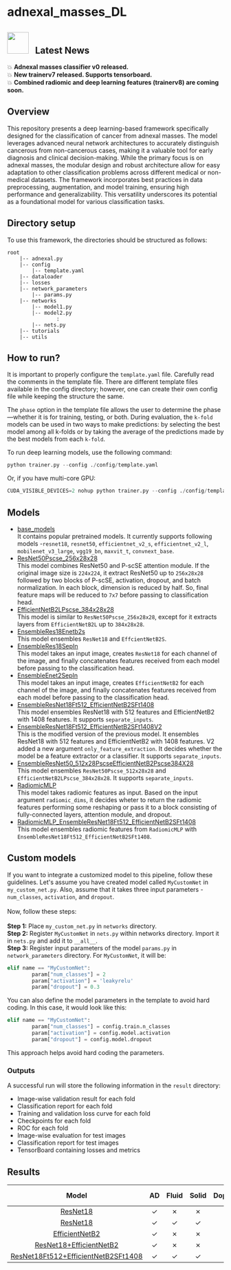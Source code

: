 # adnexal_masses_DL

## <img src="https://user-images.githubusercontent.com/74038190/213844263-a8897a51-32f4-4b3b-b5c2-e1528b89f6f3.png" width="50px" /> &nbsp; Latest News

:boom: **Adnexal masses classifier v0 released.** <br>
:boom: **New trainerv7 released. Supports tensorboard.** <br>
:boom: **Combined radiomic and deep learning features (trainerv8) are coming soon.** <br>

## Overview
This repository presents a deep learning-based framework specifically designed for the classification of cancer from adnexal masses. The model leverages advanced neural network architectures to accurately distinguish cancerous from non-cancerous cases, making it a valuable tool for early diagnosis and clinical decision-making. While the primary focus is on adnexal masses, the modular design and robust architecture allow for easy adaptation to other classification problems across different medical or non-medical datasets. The framework incorporates best practices in data preprocessing, augmentation, and model training, ensuring high performance and generalizability. This versatility underscores its potential as a foundational model for various classification tasks.

## Directory setup
To use this framework, the directories should be structured as follows:
```
root 
    |-- adnexal.py 
    |-- config 
        |-- template.yaml 
    |-- dataloader
    |-- losses
    |-- network_parameters
        |-- params.py
    |-- networks 
        |-- model1.py
        |-- model2.py
                :
        |-- nets.py
    |-- tutorials
    |-- utils
```
## How to run?
It is important to properly configure the `template.yaml` file. Carefully read the comments in the template file. There are different template files available in the config directory; however, one can create their own config file while keeping the structure the same. <br>

The `phase` option in the template file allows the user to determine the phase—whether it is for training, testing, or both. During evaluation, the `k-fold` models can be used in two ways to make predictions: by selecting the best model among all k-folds or  by taking the average of the predictions made by the best models from each `k-fold`. <br>

To run deep learning models, use the following command:
```python
python trainer.py --config ./config/template.yaml
```
Or, if you have multi-core GPU:<br>
```python
CUDA_VISIBLE_DEVICES=2 nohup python trainer.py --config ./config/template.yaml >log_train.log &
```


## Models
* [base_models](https://gitlab.mayo.edu/kline-lab/adnexal_masses_dl/-/blob/main/networks/base_models_collection.py?ref_type=heads) <br> It contains popular pretrained models. It currently supports following models -`resnet18`, `resnet50`, `efficientnet_v2_s`, `efficientnet_v2_l`, `mobilenet_v3_large`, `vgg19_bn`, `maxvit_t`, `convnext_base`.
* [ResNet50Pscse_256x28x28](https://gitlab.mayo.edu/kline-lab/adnexal_masses_dl/-/blob/main/networks/res50pscse_256x28x28.py?ref_type=heads) <br> This model combines ResNet50 and P-scSE attention module. If the original image size is `224x224`, it extract ResNet50 up to `256x28x28` followed by two blocks of P-scSE, activation, dropout, and batch normalization. In each block, dimension is reduced by half. So, final feature maps will be reduced to `7x7` before passing to classification head. 
* [EfficientNetB2LPscse_384x28x28](https://gitlab.mayo.edu/kline-lab/adnexal_masses_dl/-/blob/main/networks/enetb2lpscse_384x28x28.py?ref_type=heads) <br> This model is similar to `ResNet50Pscse_256x28x28`, except for it extracts layers from `EfficientNetB2L` up to `384x28x28`.
* [EnsembleRes18Enetb2s](https://gitlab.mayo.edu/kline-lab/adnexal_masses_dl/-/blob/main/networks/ensemble_res18_enetb2s.py?ref_type=heads) <br> This model ensembles `ResNet18` and `EffcientNetB2S`. 
* [EnsembleRes18SepIn](https://gitlab.mayo.edu/kline-lab/adnexal_masses_dl/-/blob/main/networks/ensemble_res18_sep_input.py?ref_type=heads) <br> This model takes an input image, creates `ResNet18` for each channel of the image, and finally concatenates features received from each model before passing to the classification head. 
* [EnsembleEnet2SepIn](https://gitlab.mayo.edu/kline-lab/adnexal_masses_dl/-/blob/main/networks/ensemble_enet2_sep_input.py?ref_type=heads) <br> This model takes an input image, creates `EfficientNetB2` for each channel of the image, and finally concatenates features received from each model before passing to the classification head. 
* [EnsembleResNet18Ft512_EfficientNetB2SFt1408](https://gitlab.mayo.edu/kline-lab/adnexal_masses_dl/-/blob/main/networks/ensemble_type1.py?ref_type=heads) <br> This model ensembles ResNet18 with 512 features and EfficientNetB2 with 1408 features. It supports `separate_inputs`.
* [EnsembleResNet18Ft512_EfficientNetB2SFt1408V2](https://gitlab.mayo.edu/kline-lab/adnexal_masses_dl/-/blob/main/networks/ensemble_type1.py?ref_type=heads) <br> This is the modified version of the previous model. It ensembles ResNet18 with 512 features and EfficientNetB2 with 1408 features. V2 added a new argument `only_feature_extraction`. It decides whether the model be a feature extractor or a classifier. It supports `separate_inputs`.
* [EnsembleResNet50_512x28PscseEfficientNetB2Pscse384X28](https://gitlab.mayo.edu/kline-lab/adnexal_masses_dl/-/blob/main/networks/ensemble_type1.py?ref_type=heads) <br> This model ensembles `ResNet50Pscse_512x28x28` and `EfficientNetB2LPscse_384x28x28`. It supports `separate_inputs`.
* [RadiomicMLP](https://gitlab.mayo.edu/kline-lab/adnexal_masses_dl/-/blob/main/networks/radiomic_nets.py?ref_type=heads) <br> This model takes radiomic features as input. Based on the input argument `radiomic_dims`, it decides wheter to return the radiomic features performing some reshaping or pass it to a block consisting of fully-connected layers, attention module, and dropout. 
* [RadiomicMLP_EnsembleResNet18Ft512_EfficientNetB2SFt1408](https://gitlab.mayo.edu/kline-lab/adnexal_masses_dl/-/blob/main/networks/ensemble_radiomics.py?ref_type=heads) <br> This model ensembles radiomic features from `RadiomicMLP` with `EnsembleResNet18Ft512_EfficientNetB2SFt1408`. 

## Custom models
If you want to integrate a customized model to this pipeline, follow these guidelines. Let's assume you have created model called `MyCustomNet` in `my_custom_net.py`. Also, assume that it takes three input parameters - `num_classes`, `activation`, and `dropout`. <br><br> 
Now, follow these steps: <br><br>
**Step 1:** Place `my_custom_net.py` in `networks` directory. <br>
**Step 2:** Register `MyCustomNet` in `nets.py` within networks directory. Import it in `nets.py` and add it to `__all__`. <br>
**Step 3:** Register input parameters of the model `params.py` in `network_parameters` directory. For `MyCustomNet`, it will be: 
```python
elif name == "MyCustomNet":
        param["num_classes"] = 2
        param["activation"] = 'leakyrelu'
        param["dropout"] = 0.3
```
You can also define the model parameters in the template to avoid hard coding. In this case, it would look like this:

```python
elif name == "MyCustomNet":
        param["num_classes"] = config.train.n_classes
        param["activation"] = config.model.activation
        param["dropout"] = config.model.dropout
```
This approach helps avoid hard coding the parameters.

### Outputs
A successful run will store the following information in the `result` directory: <br>
* Image-wise validation result for each fold
* Classification report for each fold
* Training and validation loss curve for each fold
* Checkpoints for each fold
* ROC for each fold
* Image-wise evaluation for test images
* Classification report for test images
* TensorBoard containing losses and metrics

## Results

| Model | AD | Fluid | Solid | Doppler | Accuracy | Precision | Recall | F1-score | AUC | Param (M)|
| :---: | :---: |  :---: |  :---: |  :---: | :---: |  :---: |  :---: |  :---: |  :---: |  :---: |
| [ResNet18](https://gitlab.mayo.edu/kline-lab/adnexal_masses_dl/-/blob/main/networks/base_models_collection.py?ref_type=heads) | &check; | &cross; | &cross; | &cross; | 0.849 | 0.849 | 0.849 | 0.849 | 0.87 | - | 
| [ResNet18](https://gitlab.mayo.edu/kline-lab/adnexal_masses_dl/-/blob/main/networks/ensemble_res18_sep_input.py?ref_type=heads) | &check; | &check; | &check; | &cross; | 0.872 | 0.872 | 0.872 | 0.872 | 0.93 | - |
| [EfficientNetB2](https://gitlab.mayo.edu/kline-lab/adnexal_masses_dl/-/blob/main/networks/base_models_collection.py?ref_type=heads) | &check; | &cross; | &cross; | &cross; | 0.854 | 0.857 | 0.854 | 0.854 | 0.93 | - | 
| [ResNet18+EfficientNetB2](https://gitlab.mayo.edu/kline-lab/adnexal_masses_dl/-/blob/main/networks/ensemble_res18_enetb2s.py?ref_type=heads) | &check; | &cross; | &cross; | &cross; | 0.86 | 0.86 | 0.86 | 0.86 | **0.94** | - | 
[ResNet18Ft512+EfficientNetB2SFt1408](https://gitlab.mayo.edu/kline-lab/adnexal_masses_dl/-/blob/main/networks/ensemble_type1.py?ref_type=heads) | &check; | &check; | &check; | &cross; | **0.89** | **0.894** | **0.890** | **0.891** | **0.94** | - |
